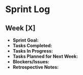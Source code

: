 # Sprint Log

## Week [X]
- **Sprint Goal:**
- **Tasks Completed:**
- **Tasks In Progress:**
- **Tasks Planned for Next Week:**
- **Blockers/Issues:**
- **Retrospective Notes:** 